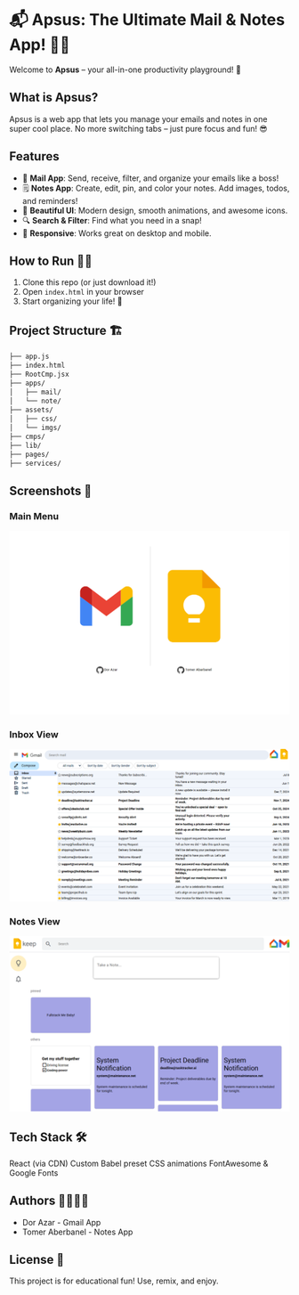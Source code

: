 # 📬 Apsus: The Ultimate Mail & Notes App! 📝✨

Welcome to **Apsus** – your all-in-one productivity playground! 🚀

## What is Apsus?
Apsus is a web app that lets you manage your emails and notes in one super cool place. No more switching tabs – just pure focus and fun! 😎

## Features
- 📧 **Mail App**: Send, receive, filter, and organize your emails like a boss!
- 🗒️ **Notes App**: Create, edit, pin, and color your notes. Add images, todos, and reminders!
- 🎨 **Beautiful UI**: Modern design, smooth animations, and awesome icons.
- 🔍 **Search & Filter**: Find what you need in a snap!
- 🌈 **Responsive**: Works great on desktop and mobile.

## How to Run 🏃‍♂️
1. Clone this repo (or just download it!)
2. Open `index.html` in your browser
3. Start organizing your life! 🎉

## Project Structure 🏗️
```
├── app.js
├── index.html
├── RootCmp.jsx
├── apps/
│   ├── mail/
│   └── note/
├── assets/
│   ├── css/
│   └── imgs/
├── cmps/
├── lib/
├── pages/
├── services/
```

## Screenshots 📸

### Main Menu
![Main Menu](assets/css/imgs/main-menu-screenshot.png)

### Inbox View
![Gmail View](assets/css/imgs/gmail.png)

### Notes View
![Notes View](assets/css/imgs/notes.png)

## Tech Stack 🛠️
React (via CDN)
Custom Babel preset
CSS animations
FontAwesome & Google Fonts

## Authors 👩‍💻👨‍💻
- Dor Azar - Gmail App 
- Tomer Aberbanel - Notes App

## License 📜
This project is for educational fun! Use, remix, and enjoy.

